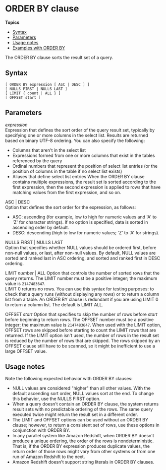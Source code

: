 # ORDER BY clause<a name="r_ORDER_BY_clause"></a>

**Topics**
+ [Syntax](#r_ORDER_BY_clause-synopsis)
+ [Parameters](#r_ORDER_BY_clause-parameters)
+ [Usage notes](#r_ORDER_BY_usage_notes)
+ [Examples with ORDER BY](r_Examples_with_ORDER_BY.md)

The ORDER BY clause sorts the result set of a query\.

## Syntax<a name="r_ORDER_BY_clause-synopsis"></a>

```
[ ORDER BY expression [ ASC | DESC ] ]
[ NULLS FIRST | NULLS LAST ]  
[ LIMIT { count | ALL } ]
[ OFFSET start ]
```

## Parameters<a name="r_ORDER_BY_clause-parameters"></a>

 *expression*   
Expression that defines the sort order of the query result set, typically by specifying one or more columns in the select list\. Results are returned based on binary UTF\-8 ordering\. You can also specify the following:  
+ Columns that aren't in the select list
+ Expressions formed from one or more columns that exist in the tables referenced by the query
+ Ordinal numbers that represent the position of select list entries \(or the position of columns in the table if no select list exists\)
+ Aliases that define select list entries
When the ORDER BY clause contains multiple expressions, the result set is sorted according to the first expression, then the second expression is applied to rows that have matching values from the first expression, and so on\.

ASC \| DESC   
Option that defines the sort order for the expression, as follows:   
+ ASC: ascending \(for example, low to high for numeric values and 'A' to 'Z' for character strings\)\. If no option is specified, data is sorted in ascending order by default\. 
+ DESC: descending \(high to low for numeric values; 'Z' to 'A' for strings\)\. 

NULLS FIRST \| NULLS LAST  
Option that specifies whether NULL values should be ordered first, before non\-null values, or last, after non\-null values\. By default, NULL values are sorted and ranked last in ASC ordering, and sorted and ranked first in DESC ordering\.

LIMIT *number* \| ALL   <a name="order-by-clause-limit"></a>
Option that controls the number of sorted rows that the query returns\. The LIMIT number must be a positive integer; the maximum value is `2147483647`\.   
LIMIT 0 returns no rows\. You can use this syntax for testing purposes: to check that a query runs \(without displaying any rows\) or to return a column list from a table\. An ORDER BY clause is redundant if you are using LIMIT 0 to return a column list\. The default is LIMIT ALL\. 

OFFSET *start*   <a name="order-by-clause-offset"></a>
Option that specifies to skip the number of rows before *start* before beginning to return rows\. The OFFSET number must be a positive integer; the maximum value is `2147483647`\. When used with the LIMIT option, OFFSET rows are skipped before starting to count the LIMIT rows that are returned\. If the LIMIT option isn't used, the number of rows in the result set is reduced by the number of rows that are skipped\. The rows skipped by an OFFSET clause still have to be scanned, so it might be inefficient to use a large OFFSET value\.

## Usage notes<a name="r_ORDER_BY_usage_notes"></a>

 Note the following expected behavior with ORDER BY clauses: 
+ NULL values are considered "higher" than all other values\. With the default ascending sort order, NULL values sort at the end\. To change this behavior, use the NULLS FIRST option\.
+ When a query doesn't contain an ORDER BY clause, the system returns result sets with no predictable ordering of the rows\. The same query executed twice might return the result set in a different order\. 
+ The LIMIT and OFFSET options can be used without an ORDER BY clause; however, to return a consistent set of rows, use these options in conjunction with ORDER BY\. 
+ In any parallel system like Amazon Redshift, when ORDER BY doesn't produce a unique ordering, the order of the rows is nondeterministic\. That is, if the ORDER BY expression produces duplicate values, the return order of those rows might vary from other systems or from one run of Amazon Redshift to the next\. 
+ Amazon Redshift doesn't support string literals in ORDER BY clauses\.